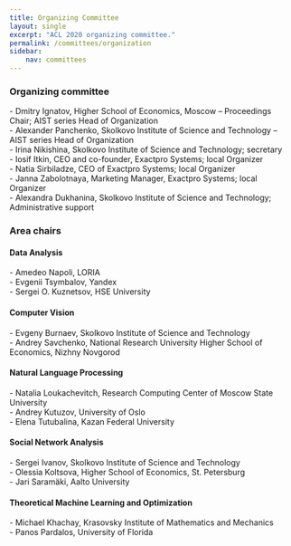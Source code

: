 ```yaml
---
title: Organizing Committee
layout: single
excerpt: "ACL 2020 organizing committee."
permalink: /committees/organization
sidebar: 
    nav: committees 
---
```


<h3>Organizing committee</h3>
- Dmitry Ignatov, Higher School of Economics, Moscow &ndash; Proceedings Chair; AIST series Head of Organization<br/>
- Alexander Panchenko, Skolkovo Institute of Science and Technology &ndash; AIST series Head of Organization<br/>
- Irina Nikishina, Skolkovo Institute of Science and Technology; secretary<br/>
- Iosif Itkin, CEO and co-founder, Exactpro Systems; local Organizer<br/>
- Natia Sirbiladze, CEO of Exactpro Systems; local Organizer<br/>
- Janna Zabolotnaya, Marketing Manager, Exactpro Systems; local Organizer<br/>
- Alexandra Dukhanina, Skolkovo Institute of Science and Technology; Administrative support

<h3>Area chairs</h3>

<h4>Data Analysis</h4>
- Amedeo Napoli, LORIA<br/>
- Evgenii Tsymbalov, Yandex<br/>
- Sergei O. Kuznetsov, HSE University

<h4>Computer Vision</h4>
- Evgeny Burnaev, Skolkovo Institute of Science and Technology<br/>
- Andrey Savchenko, National Research University Higher School of Economics, Nizhny Novgorod

<h4>Natural Language Processing</h4>
- Natalia Loukachevitch, Research Computing Center of Moscow State University<br/>
- Andrey Kutuzov, University of Oslo<br/>
- Elena Tutubalina, Kazan Federal University


<h4>Social Network Analysis</h4>
 - Sergei Ivanov, Skolkovo Institute of Science and Technology<br/>
 - Olessia Koltsova, Higher School of Economics, St. Petersburg<br/>
 - Jari Saramäki, Aalto University

<h4>Theoretical Machine Learning and Optimization</h4>
 - Michael Khachay, Krasovsky Institute of Mathematics and Mechanics<br/>
 - Panos Pardalos, University of Florida


<!--
<h4>Process Mining</h4>
TBD
Wil van der Aalst, RWTH Aachen University, Germany<br/>
Anna Kalenkova, The University of Melbourne, Australia<br/>
Irina Lomazova, National Research University Higher School of Economics, Moscow, Russia
-->

<!--
<h3>Volunteers</h3>
TBD
Robiul Islam, HSE alumni & Innopolis, Russia<br/>
Evgeniy Tsymbalov, Skolkovo Institute of Science and Technology, Russia
-->
